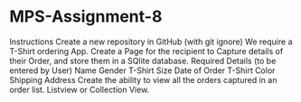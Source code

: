 # MPS-Assignment-8
Instructions Create a new repository in GitHub (with git ignore)    We require a T-Shirt ordering App.    Create a Page for the recipient to Capture details of their Order, and store them in a SQlite database.        Required Details (to be entered by User)  Name  Gender  T-Shirt Size  Date of Order  T-Shirt Color  Shipping Address  Create the ability to view all the orders captured in an order list.   Listview or Collection View.
